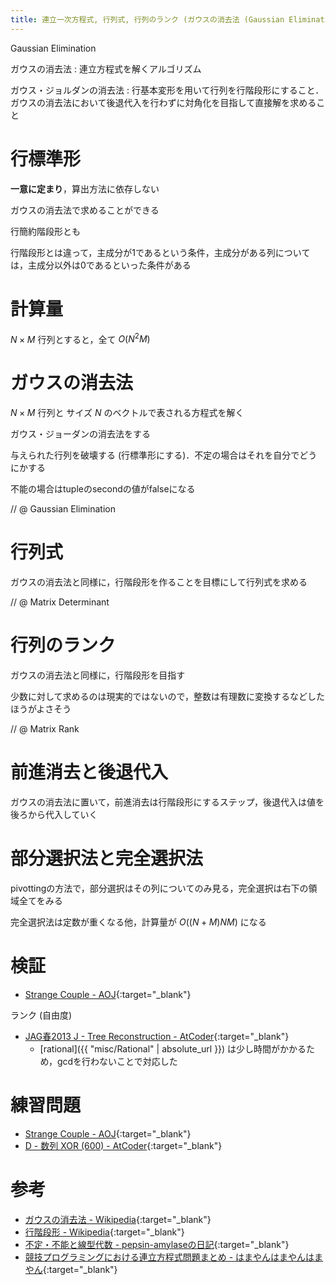 ```yaml
---
title: 連立一次方程式, 行列式, 行列のランク (ガウスの消去法 (Gaussian Elimination) )
---
```


Gaussian Elimination

ガウスの消去法 : 連立方程式を解くアルゴリズム

ガウス・ジョルダンの消去法 : 行基本変形を用いて行列を行階段形にすること．ガウスの消去法において後退代入を行わずに対角化を目指して直接解を求めること
 
# 行標準形

**一意に定まり**，算出方法に依存しない

ガウスの消去法で求めることができる

行簡約階段形とも

行階段形とは違って，主成分が1であるという条件，主成分がある列については，主成分以外は0であるといった条件がある

# 計算量

$N \times M$ 行列とすると，全て $O(N^2M)$

# ガウスの消去法

$N \times M$ 行列と サイズ $N$ のベクトルで表される方程式を解く

ガウス・ジョーダンの消去法をする

与えられた行列を破壊する (行標準形にする)．不定の場合はそれを自分でどうにかする

不能の場合はtupleのsecondの値がfalseになる

// @ Gaussian Elimination

# 行列式

ガウスの消去法と同様に，行階段形を作ることを目標にして行列式を求める

// @ Matrix Determinant

# 行列のランク

ガウスの消去法と同様に，行階段形を目指す

少数に対して求めるのは現実的ではないので，整数は有理数に変換するなどしたほうがよさそう

// @ Matrix Rank

# 前進消去と後退代入

ガウスの消去法に置いて，前進消去は行階段形にするステップ，後退代入は値を後ろから代入していく

# 部分選択法と完全選択法

pivottingの方法で，部分選択はその列についてのみ見る，完全選択は右下の領域全てをみる

完全選択法は定数が重くなる他，計算量が $O((N + M)NM)$ になる

# 検証

* [Strange Couple - AOJ](http://judge.u-aizu.ac.jp/onlinejudge/review.jsp?rid=3349472#1){:target="_blank"}<!--_-->

ランク (自由度)

* [JAG春2013 J - Tree Reconstruction - AtCoder](https://atcoder.jp/contests/jag2013spring/submissions/4068497){:target="_blank"}<!--_-->
  * [rational]({{ "misc/Rational" | absolute_url }}) は少し時間がかかるため，gcdを行わないことで対応した

# 練習問題

* [Strange Couple - AOJ](http://judge.u-aizu.ac.jp/onlinejudge/description.jsp?id=2171){:target="_blank"}<!--_-->
* [D - 数列 XOR (600) - AtCoder](https://beta.atcoder.jp/contests/bitflyer2018-final-open/tasks/bitflyer2018_final_d){:target="_blank"}<!--_-->

# 参考

* [ガウスの消去法 - Wikipedia](https://ja.wikipedia.org/wiki/ガウスの消去法){:target="_blank"}<!--_-->
* [行階段形 - Wikipedia](https://ja.wikipedia.org/wiki/行階段形){:target="_blank"}<!--_-->
* [不定・不能と線型代数 - pepsin-amylaseの日記](https://topcoder.g.hatena.ne.jp/pepsin-amylase/20131203/1385984601){:target="_blank"}<!--_-->
* [競技プログラミングにおける連立方程式問題まとめ - はまやんはまやんはまやん](https://www.hamayanhamayan.com/entry/2017/03/15/221719){:target="_blank"}<!--_-->

